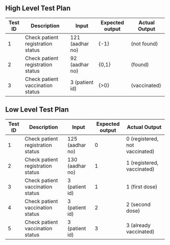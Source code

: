 ## High Level Test Plan
| Test ID | Description | Input | Expected output | Actual Output |
| --- | --- | --- | --- | --- |
| 1 | Check patient registration status | 121 (aadhar no) | {-1} |  (not found) |
| 2 | Check patient registration status | 92 (aadhar no) | {0,1} |  (found) |
| 3 | Check patient vaccination status | 3 (patient id) | {>0} | (vaccinated) |
## Low Level Test Plan
| Test ID | Description | Input | Expected output | Actual Output |
| --- | --- | --- | --- | --- |
| 1 | Check patient registration status | 125 (aadhar no) | 0 | 0 (registered, not vaccinated) |
| 2 | Check patient registration status | 130 (aadhar no) | 1 | 1 (registered, vaccinated) |
| 3 | Check patient vaccination status | 3 (patient id) | 1 | 1 (first dose) |
| 4 | Check patient vaccination status | 3 (patient id) | 2 | 2 (second dose) |
| 5 | Check patient vaccination status | 3 (patient id) | 3 | 3 (already vaccinated) |

